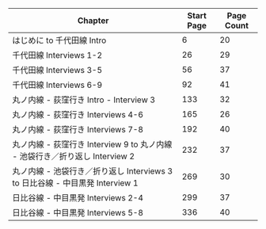  | Chapter                                                  | Start Page   | Page Count |
|----------------------------------------------------------|--------------|------------|
| はじめに to 千代田線 Intro                                       | 	6           | 20         |
| 千代田線 Interviews 1-2                                      | 26           | 	29        |
| 千代田線 Interviews 3-5                                      | 56           | 37         |
 | 千代田線 Interviews 6-9                                      | 92           | 41         |
| 丸ノ内線 - 荻窪行き Intro - Interview 3                          | 	        133 | 	32        |
 | 丸ノ内線 - 荻窪行き Interviews 4-6                               | 	        165 | 	26        |
 | 丸ノ内線 - 荻窪行き Interviews 7-8                               | 	        192 | 	40        |
 | 丸ノ内線 - 荻窪行き Interview 9 to 丸ノ内線 - 池袋行き／折り返し Interview 2  | 	        232 | 	37        |
 | 丸ノ内線 - 池袋行き／折り返し Interviews 3 to 日比谷線 - 中目黒発 Interview 1 | 	269         | 	30        |
 | 日比谷線 - 中目黒発 Interviews 2-4                               | 	        299 | 	37        |
 | 日比谷線 - 中目黒発 Interviews 5-8                               | 	        336 | 	40        |

